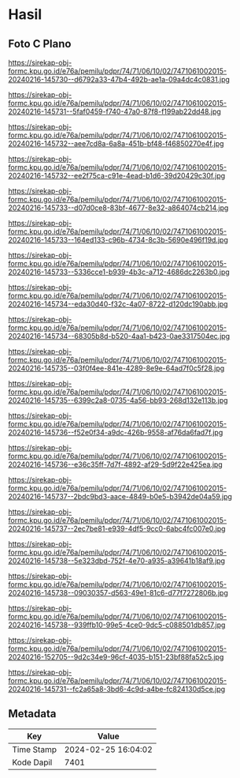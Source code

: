 # Hasil

## Foto C Plano

https://sirekap-obj-formc.kpu.go.id/e76a/pemilu/pdpr/74/71/06/10/02/7471061002015-20240216-145730--d6792a33-47b4-492b-ae1a-09a4dc4c0831.jpg

https://sirekap-obj-formc.kpu.go.id/e76a/pemilu/pdpr/74/71/06/10/02/7471061002015-20240216-145731--5faf0459-f740-47a0-87f8-f199ab22dd48.jpg

https://sirekap-obj-formc.kpu.go.id/e76a/pemilu/pdpr/74/71/06/10/02/7471061002015-20240216-145732--aee7cd8a-6a8a-451b-bf48-f46850270e4f.jpg

https://sirekap-obj-formc.kpu.go.id/e76a/pemilu/pdpr/74/71/06/10/02/7471061002015-20240216-145732--ee2f75ca-c91e-4ead-b1d6-39d20429c30f.jpg

https://sirekap-obj-formc.kpu.go.id/e76a/pemilu/pdpr/74/71/06/10/02/7471061002015-20240216-145733--d07d0ce8-83bf-4677-8e32-a864074cb214.jpg

https://sirekap-obj-formc.kpu.go.id/e76a/pemilu/pdpr/74/71/06/10/02/7471061002015-20240216-145733--164ed133-c96b-4734-8c3b-5690e496f19d.jpg

https://sirekap-obj-formc.kpu.go.id/e76a/pemilu/pdpr/74/71/06/10/02/7471061002015-20240216-145733--5336cce1-b939-4b3c-a712-4686dc2263b0.jpg

https://sirekap-obj-formc.kpu.go.id/e76a/pemilu/pdpr/74/71/06/10/02/7471061002015-20240216-145734--eda30d40-f32c-4a07-8722-d120dc190abb.jpg

https://sirekap-obj-formc.kpu.go.id/e76a/pemilu/pdpr/74/71/06/10/02/7471061002015-20240216-145734--68305b8d-b520-4aa1-b423-0ae3317504ec.jpg

https://sirekap-obj-formc.kpu.go.id/e76a/pemilu/pdpr/74/71/06/10/02/7471061002015-20240216-145735--03f0f4ee-841e-4289-8e9e-64ad7f0c5f28.jpg

https://sirekap-obj-formc.kpu.go.id/e76a/pemilu/pdpr/74/71/06/10/02/7471061002015-20240216-145735--6399c2a8-0735-4a56-bb93-268d132e113b.jpg

https://sirekap-obj-formc.kpu.go.id/e76a/pemilu/pdpr/74/71/06/10/02/7471061002015-20240216-145736--f52e0f34-a9dc-426b-9558-af76da6fad7f.jpg

https://sirekap-obj-formc.kpu.go.id/e76a/pemilu/pdpr/74/71/06/10/02/7471061002015-20240216-145736--e36c35ff-7d7f-4892-af29-5d9f22e425ea.jpg

https://sirekap-obj-formc.kpu.go.id/e76a/pemilu/pdpr/74/71/06/10/02/7471061002015-20240216-145737--2bdc9bd3-aace-4849-b0e5-b3942de04a59.jpg

https://sirekap-obj-formc.kpu.go.id/e76a/pemilu/pdpr/74/71/06/10/02/7471061002015-20240216-145737--2ec7be81-e939-4df5-9cc0-6abc4fc007e0.jpg

https://sirekap-obj-formc.kpu.go.id/e76a/pemilu/pdpr/74/71/06/10/02/7471061002015-20240216-145738--5e323dbd-752f-4e70-a935-a39641b18af9.jpg

https://sirekap-obj-formc.kpu.go.id/e76a/pemilu/pdpr/74/71/06/10/02/7471061002015-20240216-145738--09030357-d563-49e1-81c6-d77f7272806b.jpg

https://sirekap-obj-formc.kpu.go.id/e76a/pemilu/pdpr/74/71/06/10/02/7471061002015-20240216-145738--939ffb10-99e5-4ce0-9dc5-c088501db857.jpg

https://sirekap-obj-formc.kpu.go.id/e76a/pemilu/pdpr/74/71/06/10/02/7471061002015-20240216-152705--9d2c34e9-96cf-4035-b151-23bf88fa52c5.jpg

https://sirekap-obj-formc.kpu.go.id/e76a/pemilu/pdpr/74/71/06/10/02/7471061002015-20240216-145731--fc2a65a8-3bd6-4c9d-a4be-fc824130d5ce.jpg


## Metadata

| Key        | Value               |
| ---------- | ------------------- |
| Time Stamp | 2024-02-25 16:04:02 |
| Kode Dapil | 7401                |



